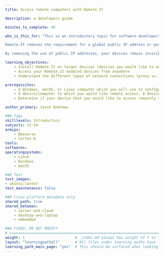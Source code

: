 ```yaml
---
title: Access remote computers with Remote.It

description: a developers guide

minutes_to_complete: 45

who_is_this_for: "This is an introductory topic for software developers who want to use Remote.It to establish private network connections between users and devices or devices to device.  Devices can be on-premise, IoT, or cloud-hosted such as within Arm Virtual Hardware or within AWS.

Remote.It removes the requirement for a global public IP address or port forwarding which is used by legacy VPN solutions.  Enabling connections to devices that cannot be supported by VPNs such as devices connecting over CGNAT 5G mobile or Starlink satellite networks.  Eliminating VPN hardware cost and license while removing time spent planning, maintaining, and debugging IP allow lists, IP addresses, subnet collisions, route tables, and VLAN  tags.

By removing the use of public IP addresses, your devices remain invisible to the public and eliminate external attack surfaces from bots and malicious actors."

learning_objectives:
    - Install Remote.It on target devices (devices you would like to access remotely)
    - Access your Remote.It enabled devices from anywhere
    - Understand the different types of network connections (proxy vs. Peer to peer)

prerequisites:
    - A Windows, macOS, or Linux computer which you will use to configure your devices as well as connect to your remote devices.
    - A device/computer to which you would like remote access. A device can be a Windows, Mac, or Linux computer including development kits such as Raspberry Pi or cloud-hosted such as within Arm Virtual Hardware or within AWS. You will need a method to control this device before Remote.It is deployed which can be local access or access via another remote connectivity solution (Remote Desktop, VPN, etc.)
    - Determine if your device that you would like to access remotely also needs to make connections to other Remote.It devices.

author_primary: Jason Andrews

### Tags
skilllevels: Introductory
subjects: CI-CD
armips:
    - Neoverse
    - Cortex-A
tools:
softwares:
operatingsystems:
    - Linux
    - Windows
    - macOS

### Test
test_images:
- ubuntu:latest
test_maintenance: false

### Cross-platform metadata only
shared_path: true
shared_between:
    - server-and-cloud
    - desktop-and-laptop
    - embedded

### FIXED, DO NOT MODIFY
# ================================================================================
weight: 1                       # _index.md always has weight of 1 to order correctly
layout: "learningpathall"       # All files under learning paths have this same wrapper
learning_path_main_page: "yes"  # This should be surfaced when looking for related content. Only set for _index.md of learning path content.
---
```

